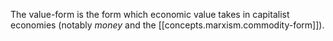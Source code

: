 
The value-form is the form which economic value takes in capitalist economies (notably *money* and the [[concepts.marxism.commodity-form]]).
